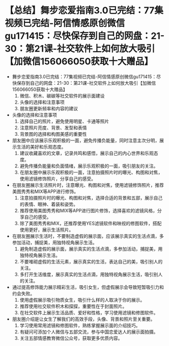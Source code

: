 # 【总结】舞步恋爱指南3.0已完结：77集视频已完结-阿信情感原创微信gu171415：尽快保存到自己的网盘：21-30：第21课-社交软件上如何放大吸引【加微信156066050获取十大赠品】

-   舞步恋爱指南3.0已完结：77集视频已完结-阿信情感原创微信gu171415：尽快保存到自己的网盘：21-30：第21课-社交软件上如何放大吸引【加微信156066050获取十大赠品】
    1.  微信、积木、碳碳等社交软件的展示面建设
    2.  头像的选择和注意事项
    3.  朋友圈更新频率和内容的建议
-   头像的选择和注意事项
    1.  选择自己的照片，避免使用明星、卡通等照片
    2.  注意照片亮度、背景、发型和表情
    3.  背景图的选择和构图美感的重要性
-   朋友圈中应该展示乐观积极的一面，避免传播负能量，同时注意主次分明，展示生活的美好和乐观态度。
    1.  建议收藏喜欢的文章，记录共鸣和感悟，展示自己的内心世界和乐观态度。
    2.  避免传播负能量和负面情绪，展示乐观积极的一面，吸引朋友的关注。
    3.  在朋友圈中展示乐观积极的一面，注意拍摄照片时的曝光、构图和对焦，使用滤镜修饰照片，分享自己的感受。
-   在朋友圈展示生活照片时，注意曝光、构图和对焦，使用滤镜修饰照片，推荐美图秀秀和MIX等APP进行修饰。
    1.  注意拍摄照片时的曝光、构图和对焦，选择合适的背景和五部，展示自己的表情、眼神、着装和姿势。
    2.  推荐使用美图秀秀和MIX等APP进行图片修饰，选择喜欢的滤镜风格，分享自己的感受。
    3.  除了美图秀秀和MIX，还推荐使用YES滤镜软件和映视的修图软件，搭配使用更好，展示生活照片。
-   在朋友圈展示生活时，不要制造虚假的展示面，应该展示真实的生活点滴，多参加活动，捕捉美，用独特视角展示生活。
    1.  避免制造虚假的展示面，展示真实的生活点滴，多参加活动，捕捉美，用独特视角展示生活。
    2.  不要堆砌虚假的生活元素，展示真实的生活，表达自己的美，吸引别人的关注。
    3.  多打开生活维度，展示真实的生活点滴，用独特视角展示生活，吸引别人的关注。
-   通过提高修饰能力展示精彩生活，吸引女生，但虚假展示会导致短暂吸引力和约会失败。
    1.  使用虚假展示吸引物质女生，吸引什么样的人取决于你的展示。
    2.  推荐使用社交软件积木和探探，重要性在于封面照片。
    3.  在社交软件上展示生活品质、爱好和性格，学习使用滤镜和修图软件。
-   朋友圈介绍是让女生了解我们的高效手段，头像、背景和照片至关重要。
    1.  学习使用常用滤镜和修图软件，熟练掌握展示面的介绍技巧。
    2.  有疑问可添加个人微信与五部交流，参与中国恋爱达人的展示面拍摄。
    3.  关注五部情感教育微信公众号，获取更多优质内容。